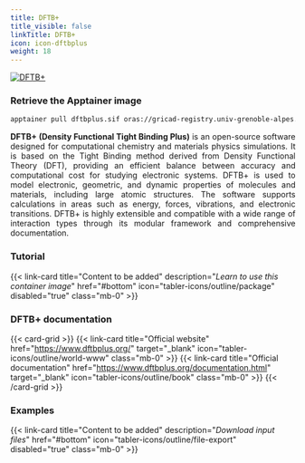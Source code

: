 ```yaml
---
title: DFTB+
title_visible: false
linkTitle: DFTB+
icon: icon-dftbplus
weight: 18
---
```


<a href="https://www.dftbplus.org/" target="_blank" class="codes-pages-top-logo">
  <img alt="DFTB+" class="logo-dftbplus"/>
</a>

### Retrieve the Apptainer image

```bash
apptainer pull dftbplus.sif oras://gricad-registry.univ-grenoble-alpes.fr/diamond/apptainer/apptainer-singularity-projects/dftbplus.sif:latest
```

<div align="justify">

**DFTB+ (Density Functional Tight Binding Plus)** is an open-source software designed for computational chemistry and materials physics simulations. It is based on the Tight Binding method derived from Density Functional Theory (DFT), providing an efficient balance between accuracy and computational cost for studying electronic systems. DFTB+ is used to model electronic, geometric, and dynamic properties of molecules and materials, including large atomic structures. The software supports calculations in areas such as energy, forces, vibrations, and electronic transitions. DFTB+ is highly extensible and compatible with a wide range of interaction types through its modular framework and comprehensive documentation.

</div>

<h3 class="mb-1">Tutorial</h3>

{{< link-card title="Content to be added" description="<i>Learn to use this container image</i>" href="#bottom" icon="tabler-icons/outline/package" disabled="true" class="mb-0" >}}

<h3 class="mb-1 mt-3">DFTB+ documentation</h3>

{{< card-grid >}}
{{< link-card title="Official website" href="https://www.dftbplus.org/" target="_blank" icon="tabler-icons/outline/world-www" class="mb-0" >}}
{{< link-card title="Official documentation" href="https://www.dftbplus.org/documentation.html" target="_blank" icon="tabler-icons/outline/book" class="mb-0" >}}
{{< /card-grid >}}

<h3 class="mb-1 mt-3">Examples</h3>

{{< link-card title="Content to be added" description="<i>Download input files</i>" href="#bottom" icon="tabler-icons/outline/file-export" disabled="true" class="mb-0" >}}
